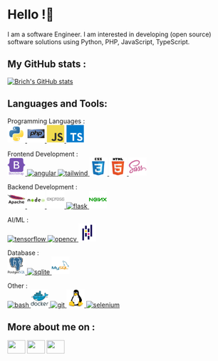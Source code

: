 # Hello !👋
I am a software Engineer. I am interested in developing (open source) software solutions using Python, PHP, JavaScript, TypeScript.

## My GitHub stats :
[![Brich's GitHub stats](https://github-readme-stats.vercel.app/api?username=Brich40&theme=tokyonight)](https://github.com/Brich40/)

## Languages and Tools:
<p align="left">
	<p align="left">Programming Languages : <br>
		<a href="https://www.python.org" target="_blank" rel="noreferrer"> 
			<img src="https://raw.githubusercontent.com/devicons/devicon/master/icons/python/python-original.svg" alt="python" width="40" height="40"/> 
		</a> 
		<a href="https://www.php.net" target="_blank" rel="noreferrer"> 
			<img src="https://raw.githubusercontent.com/devicons/devicon/master/icons/php/php-original.svg" alt="php" width="40" height="40"/> 
		</a> 
		<a href="https://developer.mozilla.org/en-US/docs/Web/JavaScript" target="_blank" rel="noreferrer"> 
			<img src="https://raw.githubusercontent.com/devicons/devicon/master/icons/javascript/javascript-original.svg" alt="javascript" width="40" height="40"/> 
		</a> 
		<a href="https://www.typescriptlang.org/" target="_blank" rel="noreferrer"> 
			<img src="https://raw.githubusercontent.com/devicons/devicon/master/icons/typescript/typescript-original.svg" alt="typescript" width="40" height="40"/> 
		</a> 
	</p>	
	<p align="left">Frontend Development : <br>
		<a href="https://getbootstrap.com" target="_blank" rel="noreferrer"> 
			<img src="https://raw.githubusercontent.com/devicons/devicon/master/icons/bootstrap/bootstrap-plain-wordmark.svg" alt="bootstrap" width="40" height="40"/> 
		</a> 
		<a href="https://angular.io" target="_blank" rel="noreferrer"> 
			<img src="https://angular.io/assets/images/logos/angular/angular.svg" alt="angular" width="40" height="40"/> 
		</a>
			<a href="https://tailwindcss.com/" target="_blank" rel="noreferrer"> 
			<img src="https://www.vectorlogo.zone/logos/tailwindcss/tailwindcss-icon.svg" alt="tailwind" width="40" height="40"/> 
		</a> 
		<a href="https://www.w3schools.com/css/" target="_blank" rel="noreferrer"> 
			<img src="https://raw.githubusercontent.com/devicons/devicon/master/icons/css3/css3-original-wordmark.svg" alt="css3" width="40" height="40"/> 
		</a> 
		<a href="https://www.w3.org/html/" target="_blank" rel="noreferrer"> 
			<img src="https://raw.githubusercontent.com/devicons/devicon/master/icons/html5/html5-original-wordmark.svg" alt="html5" width="40" height="40"/> 
		</a> 
		<a href="https://sass-lang.com" target="_blank" rel="noreferrer"> 
			<img src="https://raw.githubusercontent.com/devicons/devicon/master/icons/sass/sass-original.svg" alt="sass" width="40" height="40"/> 
		</a>
	</p>
	<p align="left">Backend Development : <br>
		<a href="https://httpd.apache.org/" target="_blank" rel="noreferrer"> 
			<img src="https://raw.githubusercontent.com/devicons/devicon/master/icons/apache/apache-original-wordmark.svg" alt="apache" width="40" height="40"/> 
		</a>
		<a href="https://nodejs.org" target="_blank" rel="noreferrer"> 
			<img src="https://raw.githubusercontent.com/devicons/devicon/master/icons/nodejs/nodejs-original-wordmark.svg" alt="nodejs" width="40" height="40"/> 
		</a>
		<a href="https://expressjs.com" target="_blank" rel="noreferrer"> 
			<img src="https://raw.githubusercontent.com/devicons/devicon/master/icons/express/express-original-wordmark.svg" alt="express" width="40" height="40"/> 
		</a> 
		<a href="https://flask.palletsprojects.com/" target="_blank" rel="noreferrer"> 
			<img src="https://www.vectorlogo.zone/logos/pocoo_flask/pocoo_flask-icon.svg" alt="flask" width="40" height="40"/> 
		</a> 
		<a href="https://www.nginx.com" target="_blank" rel="noreferrer"> 
			<img src="https://raw.githubusercontent.com/devicons/devicon/master/icons/nginx/nginx-original.svg" alt="nginx" width="40" height="40"/> 
		</a>
	</p>
	<p align="left">AI/ML : <br>
		<a href="https://www.tensorflow.org" target="_blank" rel="noreferrer"> 
			<img src="https://www.vectorlogo.zone/logos/tensorflow/tensorflow-icon.svg" alt="tensorflow" width="40" height="40"/> 
		</a> 
		<a href="https://opencv.org/" target="_blank" rel="noreferrer"> 
			<img src="https://www.vectorlogo.zone/logos/opencv/opencv-icon.svg" alt="opencv" width="40" height="40"/> 
		</a> 
		<a href="https://pandas.pydata.org/" target="_blank" rel="noreferrer"> 
			<img src="https://raw.githubusercontent.com/devicons/devicon/2ae2a900d2f041da66e950e4d48052658d850630/icons/pandas/pandas-original.svg" alt="pandas" width="40" height="40"/> 
		</a>
	</p>
	<p align="left">Database : <br>
		<a href="https://www.postgresql.org" target="_blank" rel="noreferrer"> 
			<img src="https://raw.githubusercontent.com/devicons/devicon/master/icons/postgresql/postgresql-original-wordmark.svg" alt="postgresql" width="40" height="40"/> 
		</a> 
		<a href="https://www.sqlite.org/" target="_blank" rel="noreferrer"> 
			<img src="https://www.vectorlogo.zone/logos/sqlite/sqlite-icon.svg" alt="sqlite" width="40" height="40"/> 
		</a>
		<a href="https://www.mysql.com/" target="_blank" rel="noreferrer"> 
			<img src="https://raw.githubusercontent.com/devicons/devicon/master/icons/mysql/mysql-original-wordmark.svg" alt="mysql" width="40" height="40"/> 
		</a>
	</p>
	<p align="left">Other : <br>
		<a href="https://www.gnu.org/software/bash/" target="_blank" rel="noreferrer"> 
			<img src="https://www.vectorlogo.zone/logos/gnu_bash/gnu_bash-icon.svg" alt="bash" width="40" height="40"/> 
		</a> 
		<a href="https://www.docker.com/" target="_blank" rel="noreferrer"> 
			<img src="https://raw.githubusercontent.com/devicons/devicon/master/icons/docker/docker-original-wordmark.svg" alt="docker" width="40" height="40"/> 
		</a> 
		<a href="https://git-scm.com/" target="_blank" rel="noreferrer"> 
			<img src="https://www.vectorlogo.zone/logos/git-scm/git-scm-icon.svg" alt="git" width="40" height="40"/> 
		</a> 
		<a href="https://www.linux.org/" target="_blank" rel="noreferrer"> 
			<img src="https://raw.githubusercontent.com/devicons/devicon/master/icons/linux/linux-original.svg" alt="linux" width="40" height="40"/> 
		</a> 
		<a href="https://www.selenium.dev" target="_blank" rel="noreferrer"> 
			<img src="https://raw.githubusercontent.com/detain/svg-logos/780f25886640cef088af994181646db2f6b1a3f8/svg/selenium-logo.svg" alt="selenium" width="40" height="40"/> 
		</a> 
	</p>
</p>

## More about me on : 
<p align="left">
<a href="https://www.linkedin.com/in/oussama-brich-956364120/" target="blank"><img align="center" src="https://cdn.jsdelivr.net/npm/simple-icons@3.0.1/icons/linkedin.svg" alt="" height="30" width="40" /></a>
<a href="https://www.instagram.com/oussamabrich/" target="blank"><img align="center" src="https://cdn.jsdelivr.net/npm/simple-icons@3.0.1/icons/instagram.svg" alt="" height="30" width="40" /></a>
<a href="https://www.facebook.com/brich.oussama" target="blank"><img align="center" src="https://cdn.jsdelivr.net/npm/simple-icons@3.0.1/icons/facebook.svg" alt="" height="30" width="40" /></a>
</p>
